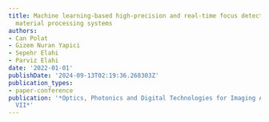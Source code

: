 ```yaml
---
title: Machine learning-based high-precision and real-time focus detection for laser
  material processing systems
authors:
- Can Polat
- Gizem Nuran Yapici
- Sepehr Elahi
- Parviz Elahi
date: '2022-01-01'
publishDate: '2024-09-13T02:19:36.268303Z'
publication_types:
- paper-conference
publication: '*Optics, Photonics and Digital Technologies for Imaging Applications
  VII*'
---
```

